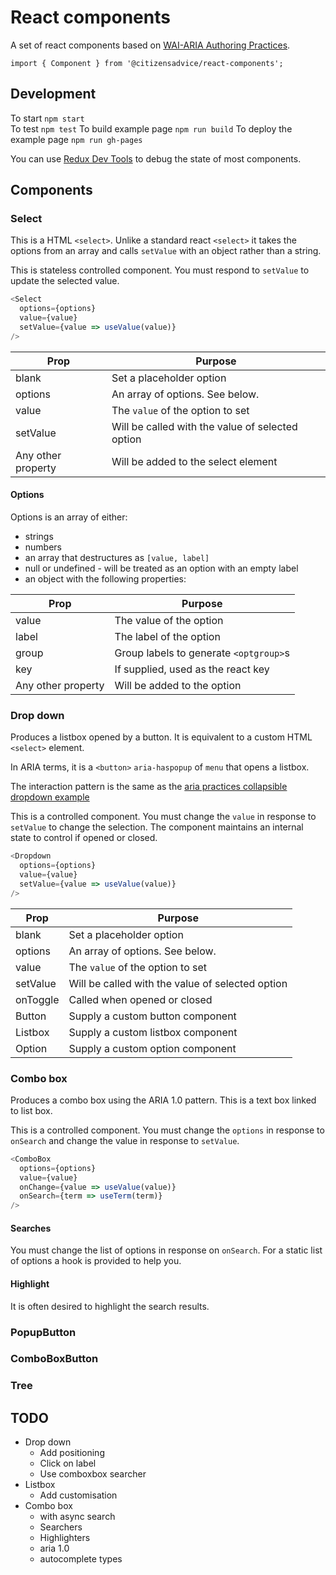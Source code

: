# React components

A set of react components based on [WAI-ARIA Authoring Practices](https://www.w3.org/TR/wai-aria-practices-1.1/).

```
import { Component } from '@citizensadvice/react-components';
```

## Development

To start `npm start`  
To test `npm test`
To build example page `npm run build`
To deploy the example page `npm run gh-pages`

You can use [Redux Dev Tools](https://github.com/zalmoxisus/redux-devtools-extension) to debug the state of most components.

## Components

### Select

This is a HTML `<select>`.  Unlike a standard react `<select>` it takes the options from an array
and calls `setValue` with an object rather than a string.

This is stateless controlled component.  You must respond to `setValue` to update the selected value.

```js
<Select
  options={options}
  value={value}
  setValue={value => useValue(value)}
/>
```

| Prop               | Purpose                                          |
| ----               | ----                                             |
| blank              | Set a placeholder option                         |
| options            | An array of options.  See below.                 |
| value              | The `value` of the option to set                 |
| setValue           | Will be called with the value of selected option |
| Any other property | Will be added to the select element              |

#### Options

Options is an array of either:
- strings
- numbers
- an array that destructures as `[value, label]`
- null or undefined - will be treated as an option with an empty label
- an object with the following properties:

| Prop               | Purpose                                |
| ----               | ----                                   |
| value              | The value of the option                |
| label              | The label of the option                |
| group              | Group labels to generate `<optgroup>`s |
| key                | If supplied, used as the react key     |
| Any other property | Will be added to the option            |

### Drop down

Produces a listbox opened by a button. It is equivalent to a custom HTML `<select>` element.

In ARIA terms, it is a `<button>` `aria-haspopup` of `menu` that opens a listbox.

The interaction pattern is the same as the [aria practices collapsible dropdown example](https://www.w3.org/TR/wai-aria-practices/examples/listbox/listbox-collapsible.html)

This is a controlled component.  You must change the `value` in response to `setValue` to change the selection.
The component maintains an internal state to control if opened or closed. 

```js
<Dropdown
  options={options}
  value={value}
  setValue={value => useValue(value)}
/>
```

| Prop        | Purpose                                          |
| ----        | ----                                             |
| blank       | Set a placeholder option                         |
| options     | An array of options.  See below.                 |
| value       | The `value` of the option to set                 |
| setValue    | Will be called with the value of selected option |
| onToggle    | Called when opened or closed                     |
| Button      | Supply a custom button component                 |
| Listbox     | Supply a custom listbox component                |
| Option      | Supply a custom option component                 |

### Combo box

Produces a combo box using the ARIA 1.0 pattern.
This is a text box linked to list box.

This is a controlled component.  You must change the `options` in response to `onSearch` and change the value in response to `setValue`.

```js
<ComboBox
  options={options}
  value={value}
  onChange={value => useValue(value)}
  onSearch={term => useTerm(term)}
/>
```

#### Searches

You must change the list of options in response on `onSearch`.  For a static list of options a hook is provided to help you.

#### Highlight

It is often desired to highlight the search results.


### PopupButton
### ComboBoxButton
### Tree

## TODO

- Drop down
  - Add positioning
  - Click on label
  - Use comboxbox searcher
- Listbox
  - Add customisation
- Combo box
  - with async search 
  - Searchers
  - Highlighters
  - aria 1.0
  - autocomplete types
